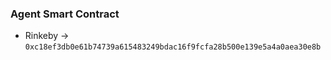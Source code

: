 ### Agent Smart Contract 
- Rinkeby -> `0xc18ef3db0e61b74739a615483249bdac16f9fcfa28b500e139e5a4a0aea30e8b`